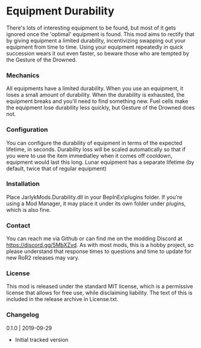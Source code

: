 [//]: # ( Equipment Durability )

# Equipment Durability
There's lots of interesting equipment to be found, but most of it gets ignored once the 'optimal' equipment is found.  This mod aims to rectify that by giving equipment a limited durability, incentivizing swapping out your equipment from time to time.  Using your equipment repeatedly in quick succession wears it out even faster, so beware those who are tempted by the Gesture of the Drowned.

### Mechanics
All equipments have a limited durability.  When you use an equipment, it loses a small amount of durability.  When the durability is exhausted, the equipment breaks and you'll need to find something new.  Fuel cells make the equipment lose durability less quickly, but Gesture of the Drowned does not.

### Configuration
You can configure the durability of equipment in terms of the expected lifetime, in seconds.  Durability loss will be scaled automatically so that if you were to use the item immediatley when it comes off cooldown, equipment would last this long.  Lunar equipment has a separate lifetime (by default, twice that of regular equipment)

### Installation
Place JarlykMods.Durability.dll in your BepInEx\plugins folder.  If you're using a Mod Manager, it may place it under its own folder under plugins, which is also fine.

### Contact
You can reach me via Github or can find me on the modding Discord at https://discord.gg/5MbXZvd.  As with most mods, this is a hobby project, so please understand that response times to questions and time to update for new RoR2 releases may vary.

### License
This mod is released under the standard MIT license, which is a permissive license that allows for free use, while disclaiming liability.  The text of this is included in the release archive in License.txt.

### Changelog

0.1.0 | 2019-09-29
- Initial tracked version